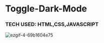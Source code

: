 # Toggle-Dark-Mode
### TECH USED: HTML,CSS,JAVASCRIPT
![ezgif-4-69b1604e75](https://github.com/samratchakraborty422000/Toggle-Dark-Mode/assets/121852717/94c769e8-4e67-4369-8714-b591ed4be55e)
